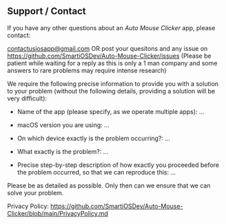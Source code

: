 ## Support / Contact


If you have any other questions about an *Auto Mouse Clicker* app, please contact:

contactusiosapp@gmail.com OR post your quesitons and any issue on https://github.com/SmartiOSDev/Auto-Mouse-Clicker/issues
(Please be patient while waiting for a reply as this is only a 1 man company and some answers to rare problems may require intense research)

We require the following precise information to provide you with a solution to your problem (without the following details, providing a solution will be very difficult):

- Name of the app (please specify, as we operate multiple apps): …

- macOS version you are using: …

- On which device exactly is the problem occurring?: …

- What exactly is the problem?: …

- Precise step-by-step description of how exactly you proceeded before the problem occurred, so that we can reproduce this: …


Please be as detailed as possible. Only then can we ensure that we can solve your problem.

Privacy Policy: https://github.com/SmartiOSDev/Auto-Mouse-Clicker/blob/main/PrivacyPolicy.md
